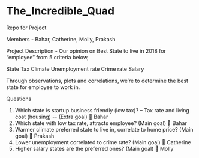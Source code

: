 # The_Incredible_Quad
Repo for Project

Members - Bahar, Catherine, Molly, Prakash

Project Description - Our opinion on Best State to live in 2018 for “employee” from 5 criteria below, 

State Tax
Climate
Unemployment rate
Crime rate
Salary 

Through observations, plots and correlations, we’re to determine the best state for employee to work in.


Questions

1) Which state is startup business friendly (low tax)? – Tax rate and living cost (housing) --  (Extra goal)  Bahar
2) Which state with low tax rate, attracts employee? (Main goal)  Bahar
3) Warmer climate preferred state to live in, correlate to home price? (Main goal)  Prakash 
4) Lower unemployment correlated to crime rate? (Main goal)  Catherine
5) Higher salary states are the preferred ones? (Main goal)  Molly




